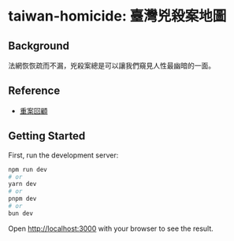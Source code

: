 # taiwan-homicide: 臺灣兇殺案地圖

## Background

法網恢恢疏而不漏，兇殺案總是可以讓我們窺見人性最幽暗的一面。

## Reference

- [重案回顧](https://www.nownews.com/news/6414054)

## Getting Started

First, run the development server:

```bash
npm run dev
# or
yarn dev
# or
pnpm dev
# or
bun dev
```

Open [http://localhost:3000](http://localhost:3000) with your browser to see the result.

